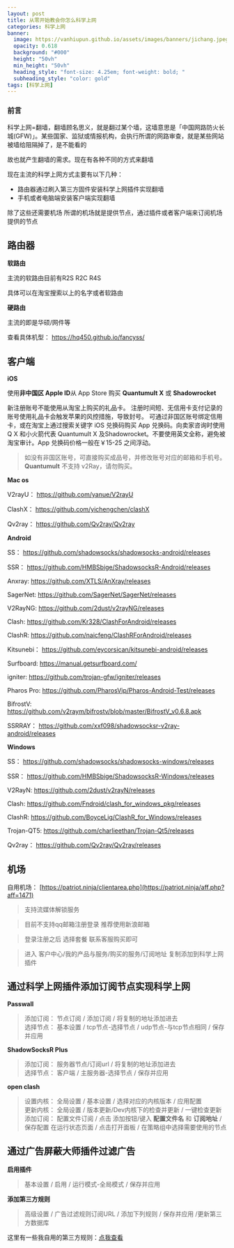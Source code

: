 ```yaml
---
layout: post
title: 从零开始教会你怎么科学上网
categories: 科学上网
banner:
  image: https://vanhiupun.github.io/assets/images/banners/jichang.jpeg
  opacity: 0.618
  background: "#000"
  height: "50vh"
  min_height: "50vh"
  heading_style: "font-size: 4.25em; font-weight: bold; "
  subheading_style: "color: gold"
tags: [科学上网]    
---
```

### 前言
科学上网=翻墙，翻墙顾名思义，就是翻过某个墙，这墙意思是「中国网路防火长城(GFW)」。某些国家、监狱或情报机构，会执行所谓的网路审查，就是某些网站被墙给阻隔掉了，是不能看的

故也就产生翻墙的需求。现在有各种不同的方式来翻墙

现在主流的科学上网方式主要有以下几种：
- 路由器通过刷入第三方固件安装科学上网插件实现翻墙
- 手机或者电脑端安装客户端实现翻墙

除了这些还需要机场
所谓的机场就是提供节点，通过插件或者客户端来订阅机场提供的节点

## 路由器

 **软路由**
 
主流的软路由目前有R2S R2C R4S

具体可以在淘宝搜索以上的名字或者软路由  


 **硬路由**

主流的即是华硕/网件等 

查看具体机型： <https://hq450.github.io/fancyss/>

## 客户端
 **iOS**

使用**非中国区 Apple ID**从 App Store 购买 **Quantumult X** 或 **Shadowrocket**   

新注册账号不能使用从淘宝上购买的礼品卡。
注册时间短、无信用卡支付记录的账号使用礼品卡会触发苹果的风控措施，导致封号。
可通过非国区账号绑定信用卡，或在淘宝上通过搜索关键字 iOS 兑换码购买 App 兑换码。向卖家咨询时使用 Q X 和小火箭代表 Quantumult X 及Shadowrocket。不要使用英文全称，避免被淘宝审计。App 兑换码价格一般在￥15-25 之间浮动。

> 如没有非国区账号，可直接购买成品号，并修改账号对应的邮箱和手机号。
> **Quantumult** 不支持 v2Ray，请勿购买。

 **Mac os**

V2rayU： <https://github.com/yanue/V2rayU>

ClashX： <https://github.com/yichengchen/clashX>

Qv2ray： <https://github.com/Qv2ray/Qv2ray>

 **Android**

SS： <https://github.com/shadowsocks/shadowsocks-android/releases>

SSR： <https://github.com/HMBSbige/ShadowsocksR-Android/releases>

Anxray: <https://github.com/XTLS/AnXray/releases>

SagerNet: <https://github.com/SagerNet/SagerNet/releases>

V2RayNG: <https://github.com/2dust/v2rayNG/releases>

Clash: <https://github.com/Kr328/ClashForAndroid/releases>

ClashR: <https://github.com/naicfeng/ClashRForAndroid/releases>

Kitsunebi： <https://github.com/eycorsican/kitsunebi-android/releases>

Surfboard: <https://manual.getsurfboard.com/>

igniter: <https://github.com/trojan-gfw/igniter/releases>

Pharos Pro: <https://github.com/PharosVip/Pharos-Android-Test/releases>

BifrostV: <https://github.com/v2raym/bifrostv/blob/master/BifrostV_v0.6.8.apk>

SSRRAY： <https://github.com/xxf098/shadowsocksr-v2ray-android/releases>


 **Windows**

SS： <https://github.com/shadowsocks/shadowsocks-windows/releases>

SSR： <https://github.com/HMBSbige/ShadowsocksR-Windows/releases>

V2RayN: <https://github.com/2dust/v2rayN/releases>

Clash: <https://github.com/Fndroid/clash_for_windows_pkg/releases>

ClashR: <https://github.com/BoyceLig/ClashR_for_Windows/releases>

Trojan-QT5: <https://github.com/charlieethan/Trojan-Qt5/releases>

Qv2ray： <https://github.com/Qv2ray/Qv2ray/releases>

## 机场
 自用机场： [https://patriot.ninja/clientarea.php](https://patriot.ninja/aff.php?aff=1471)

>支持流媒体解锁服务  

>目前不支持qq邮箱注册登录 推荐使用新浪邮箱  

>登录注册之后 选择套餐 联系客服购买即可

>进入 客户中心/我的产品与服务/购买的服务/订阅地址 复制添加到科学上网插件

## 通过科学上网插件添加订阅节点实现科学上网
 **Passwall**
>添加订阅： 节点订阅 / 添加订阅 / 将复制的地址添加进去   
>选择节点： 基本设置 / tcp节点-选择节点 / udp节点-与tcp节点相同 / 保存并应用

 **ShadowSocksR Plus**
>添加订阅： 服务器节点/订阅url / 将复制的地址添加进去   
>选择节点： 客户端 / 主服务器-选择节点 / 保存并应用

 **open clash**
>设置内核： 全局设置 / 基本设置 / 选择对应的内核版本 / 应用配置    
>更新内核： 全局设置 / 版本更新/Dev内核下的检查并更新 / 一键检查更新            
>添加订阅： 配置文件订阅 / 点击 添加按钮/键入 __配置文件名__ 和 __订阅地址__  / 保存配置
>在运行状态页面 / 点击打开面板 / 在策略组中选择需要使用的节点

## 通过广告屏蔽大师插件过滤广告
 **启用插件**
>基本设置 / 启用 / 运行模式-全局模式 / 保存并应用    

 **添加第三方规则**   
>高级设置 / 广告过滤规则订阅URL / 添加下列规则 / 保存并应用 /更新第三方数据库

这里有一些我自用的第三方规则：[点我查看](https://vanhiupun.github.io/%E5%B9%BF%E5%91%8A%E8%BF%87%E6%BB%A4/2021/10/31/%E5%B9%BF%E5%91%8A%E8%BF%87%E6%BB%A4%E8%A7%84%E5%88%99%E6%8E%A8%E8%8D%90.html)
